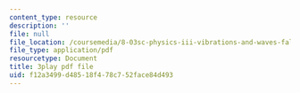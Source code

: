 ```yaml
---
content_type: resource
description: ''
file: null
file_location: /coursemedia/8-03sc-physics-iii-vibrations-and-waves-fall-2016/f12a3499d48518f478c752face84d493_Roj7FVjl-gw.pdf
file_type: application/pdf
resourcetype: Document
title: 3play pdf file
uid: f12a3499-d485-18f4-78c7-52face84d493
---
```

